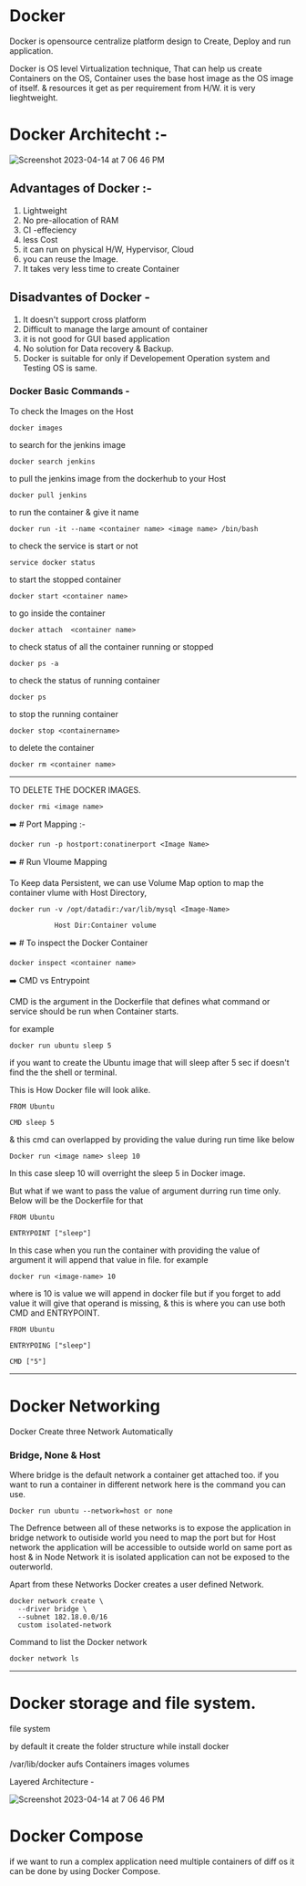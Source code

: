# Docker

Docker is opensource centralize platform design to Create, Deploy and run application.

Docker is OS level Virtualization technique, That can help us create Containers on the OS, 
Container uses the base host image as the OS image of itself. & resources it get as per requirement from H/W. it is very lieghtweight. 

# Docker Architecht :- 
![Screenshot 2023-04-14 at 7 06 46 PM](DockerArch-2-1024x458.png)



## Advantages of Docker :- 

1. Lightweight 
2. No pre-allocation of RAM 
3. CI -effeciency 
4. less Cost
5. it can run on physical H/W, Hypervisor, Cloud
6. you can reuse the Image.
7. It takes very less time to create Container

## Disadvantes of Docker - 

1. It doesn't support cross platform
2. Difficult to manage the large amount of container
3. it is not good for GUI based application
4. No solution for Data recovery & Backup.
5. Docker is suitable for only if Developement Operation system and Testing OS is same.


### Docker Basic Commands - 

To check the Images on the Host
``` 
docker images
```
to search for the jenkins image    

``` 
docker search jenkins
``` 

to pull the jenkins image from the dockerhub to your Host 
``` 
docker pull jenkins
``` 
to run the container & give it name 

``` 
docker run -it --name <container name> <image name> /bin/bash
``` 

to check the service is start or not 
``` 
service docker status
``` 

to start the stopped container 
``` 
docker start <container name>
``` 

to go inside the container

``` 
docker attach  <container name>
``` 

to check status of all the container running or stopped
```
docker ps -a
``` 

to check the status of running container

```
docker ps
``` 

to stop the running container 
``` 
docker stop <containername>
``` 

to delete the container 
``` 
docker rm <container name>
```  

************************************************************************


TO DELETE THE DOCKER IMAGES. 

```
docker rmi <image name>
```

➡️ # Port Mapping :- 

```
docker run -p hostport:conatinerport <Image Name>
```

➡️ # Run Vloume Mapping 

To Keep data Persistent, we can use Volume Map option to map the container vlume with Host Directory,

```
docker run -v /opt/datadir:/var/lib/mysql <Image-Name>
```
               Host Dir:Container volume


➡️ # To inspect the Docker Container

```
docker inspect <container name>
```

➡️ CMD vs Entrypoint

CMD is the argument in the Dockerfile that defines what command or service should be run when Container starts. 

for example 

```
docker run ubuntu sleep 5
```

if you want to create the Ubuntu image that will sleep after 5 sec if doesn't find the the shell or terminal. 

This is How Docker file will look alike. 

```
FROM Ubuntu

CMD sleep 5
```

& this cmd can overlapped by providing the value during run time like below 

```
Docker run <image name> sleep 10
```

In this case sleep 10 will overright the sleep 5 in Docker image. 

But what if we want to pass the value of argument durring run time only. Below will be the Dockerfile for that 

```
FROM Ubuntu

ENTRYPOINT ["sleep"]
```

In this case when you run the container with providing the value of argument it will append that value in file. for example 

```
docker run <image-name> 10
```

where is 10 is value we will append in docker file but if you forget to add value it will give that operand is missing, & this is where you can use both CMD and ENTRYPOINT.

```
FROM Ubuntu

ENTRYPOING ["sleep"]

CMD ["5"]

```
******************************************************************************************

# Docker Networking

Docker Create three Network Automatically 

### Bridge, None & Host

Where bridge is the default network a container get attached too. if you want to run a container in different network here is the command you can use. 

```
Docker run ubuntu --network=host or none
```

The Defrence between all of these networks is to expose the application in bridge network to outiside world you need to map the port but for Host network the application will be accessible to outside world on same port as host & in Node Network it is isolated application can not be exposed to the outerworld. 

Apart from these Networks Docker creates a user defined Network. 

```
docker network create \
  --driver bridge \
  --subnet 182.18.0.0/16
  custom isolated-network
```

Command to list the Docker network

```
docker network ls
```

*******************************************************************************************

# Docker storage and file system.

file system 

by default it create the folder structure while install docker 

/var/lib/docker
  aufs
  Containers
  images
  volumes

Layered Architecture - 

![Screenshot 2023-04-14 at 7 06 46 PM](image.png)



# Docker Compose 

if we want to run a complex application need multiple containers of diff os it can be done by using Docker Compose. 



